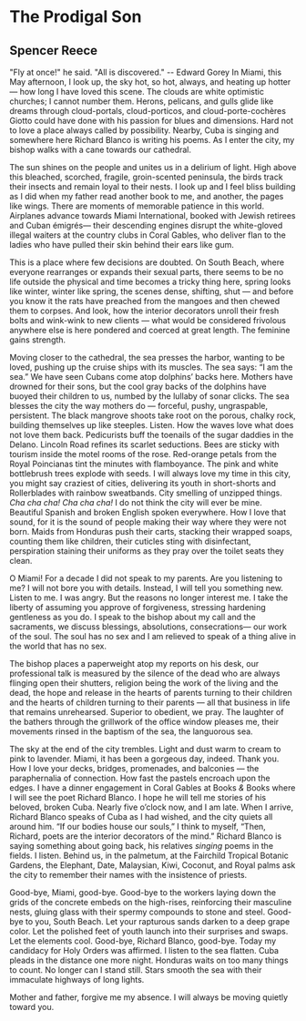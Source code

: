 # The Prodigal Son
## Spencer Reece
"Fly at once!" he said. "All is discovered." -- Edward Gorey
In Miami, this May afternoon, I look up,
the sky hot, so hot, always, and heating up hotter —
how long I have loved this scene.
The clouds are white optimistic churches;
I cannot number them.
Herons, pelicans, and gulls glide like dreams
through cloud-portals, cloud-porticos, and cloud-porte-cochères
Giotto could have done with his passion for blues and dimensions.
Hard not to love a place always called by possibility.
Nearby, Cuba is singing and somewhere here
Richard Blanco is writing his poems.
As I enter the city,
my bishop walks with a cane towards our cathedral.

The sun shines on the people
and unites us in a delirium of light.
High above this bleached, scorched, fragile, groin-scented peninsula,
the birds track their insects and remain loyal to their nests.
I look up and I feel bliss building
as I did when my father read another book to me,
and another, the pages like wings.
There are moments of memorable patience in this world.
Airplanes advance towards Miami International,
booked with Jewish retirees and Cuban émigrés—
their descending engines disrupt the white-gloved illegal waiters
at the country clubs in Coral Gables, who deliver flan
to the ladies who have pulled their skin behind their ears like gum.

This is a place where few decisions are doubted.
On South Beach,
where everyone rearranges or expands their sexual parts,
there seems to be no life outside the physical and time
becomes a tricky thing here, spring looks like winter,
winter like spring, the scenes dense, shifting, shut —
and before you know it the rats have preached from the mangoes
and then chewed them to corpses.
And look, how the interior decorators
unroll their fresh bolts and wink-wink to new clients —
what would be considered frivolous anywhere else
is here pondered and coerced at great length.
The feminine gains strength.

Moving closer to the cathedral,
the sea presses the harbor, wanting to be loved,
pushing up the cruise ships with its muscles.
The sea says: “I am the sea.”
We have seen Cubans come atop dolphins’ backs here.
Mothers have drowned for their sons,
but the cool gray backs of the dolphins have buoyed their children to us,
numbed by the lullaby of sonar clicks.
The sea blesses the city the way mothers do —
forceful, pushy, ungraspable, persistent.
The black mangrove shoots take root on the porous, chalky rock,
building themselves up like steeples. Listen.
How the waves love what does not love them back.
Pedicurists buff the toenails of the sugar daddies in the Delano.
Lincoln Road refines its scarlet seductions.
Bees are sticky with tourism inside the motel rooms of the rose.
Red-orange petals from the Royal Poincianas tint the minutes
with flamboyance. The pink and white bottlebrush trees explode
with seeds. I will always love my time in this city, you might say
craziest of cities, delivering its youth in short-shorts
and Rollerblades with rainbow sweatbands.
City smelling of unzipped things. _Cha cha cha! Cha cha cha!_
I do not think the city will ever be mine.
Beautiful Spanish and broken English spoken everywhere.
How I love that sound,
for it is the sound of people making their way where they were not born.
Maids from Honduras push their carts,
stacking their wrapped soaps, counting them like children,
their cuticles sting with disinfectant,
perspiration staining their uniforms as they pray over the toilet seats they
clean.

O Miami!
For a decade I did not speak to my parents.
Are you listening to me? I will not bore you with details.
Instead, I will tell you something new. Listen to me.
I was angry. But the reasons no longer interest me.
I take the liberty of assuming you approve of forgiveness,
stressing hardening gentleness as you do.
I speak to the bishop about my call and the sacraments,
we discuss blessings, absolutions, consecrations—
our work of the soul. The soul has no sex and I am relieved
to speak of a thing alive in the world that has no sex.

The bishop places a paperweight atop my reports on his desk,
our professional talk is measured by the silence of the dead
who are always flinging open their shutters,
religion being the work of the living and the dead,
the hope and release in the hearts of parents turning to their children
and the hearts of children turning to their parents —
all that business in life that remains unrehearsed.
Superior to obedient, we pray.
The laughter of the bathers
through the grillwork of the office window pleases me,
their movements rinsed in the baptism of the sea, the languorous sea.

The sky at the end of the city trembles.
Light and dust warm to cream to pink to lavender.
Miami, it has been a gorgeous day, indeed. Thank you.
How I love your decks, bridges, promenades, and balconies —
the paraphernalia of connection.
How fast the pastels encroach upon the edges.
I have a dinner engagement in Coral Gables at Books _&_ Books
where I will see the poet Richard Blanco.
I hope he will tell me stories of his beloved, broken Cuba.
Nearly five o’clock now, and I am late.
When I arrive, Richard Blanco speaks of Cuba
as I had wished, and the city quiets all around him.
“If our bodies house our souls,” I think to myself,
“Then, Richard, poets are the interior decorators of the mind.”
Richard Blanco is saying something about going back,
his relatives _singing_ poems in the fields. I listen.
Behind us, in the palmetum,
at the Fairchild Tropical Botanic Gardens,
the Elephant, Date, Malaysian, Kiwi, Coconut, and Royal palms
ask the city to remember their names with the insistence of priests.

Good-bye, Miami, good-bye.
Good-bye to the workers laying down the grids of the concrete embeds
on the high-rises, reinforcing their masculine nests,
gluing glass with their spermy compounds to stone and steel.
Good-bye to you, South Beach.
Let your rapturous sands darken to a deep grape color.
Let the polished feet of youth launch into their surprises and swaps.
Let the elements cool.
Good-bye, Richard Blanco, good-bye.
Today my candidacy for Holy Orders was affirmed.
I listen to the sea flatten.
Cuba pleads in the distance one more night.
Honduras waits on too many things to count.
No longer can I stand still.
Stars smooth the sea with their immaculate highways of long lights.

Mother and father,
forgive me my absence.
I will always be moving quietly toward you.